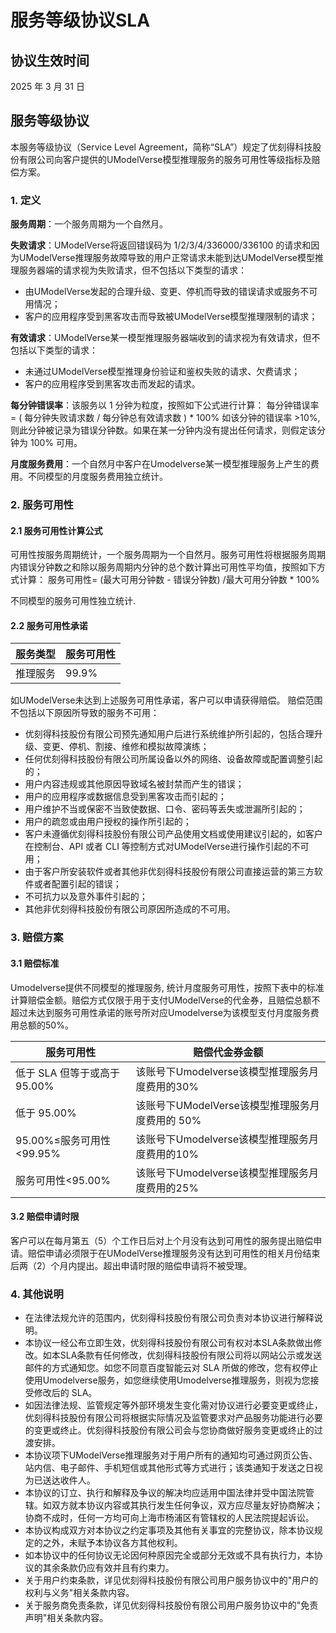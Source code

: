 # 服务等级协议SLA

## 协议生效时间
2025 年 3 月 31 日

## 服务等级协议

本服务等级协议（Service Level Agreement，简称“SLA”）规定了优刻得科技股份有限公司向客户提供的UModelVerse模型推理服务的服务可用性等级指标及赔偿方案。

### 1. 定义

**服务周期**：一个服务周期为一个自然月。

**失败请求**：UModelVerse将返回错误码为 1/2/3/4/336000/336100 的请求和因为UModelVerse推理服务故障导致的用户正常请求未能到达UModelVerse模型推理服务器端的请求视为失败请求，但不包括以下类型的请求：
* 由UModelVerse发起的合理升级、变更、停机而导致的错误请求或服务不可用情况；
* 客户的应用程序受到黑客攻击而导致被UModelVerse模型推理限制的请求；

**有效请求**：UModelVerse某一模型推理服务器端收到的请求视为有效请求，但不包括以下类型的请求：
* 未通过UModelVerse模型推理身份验证和鉴权失败的请求、欠费请求；
* 客户的应用程序受到黑客攻击而发起的请求。

**每分钟错误率**：该服务以 1 分钟为粒度，按照如下公式进行计算：
每分钟错误率 = ( 每分钟失败请求数 / 每分钟总有效请求数 ) * 100%
如该分钟的错误率 >10%, 则此分钟被记录为错误分钟数。如果在某一分钟内没有提出任何请求，则假定该分钟为 100% 可用。

**月度服务费用**：一个自然月中客户在Umodelverse某一模型推理服务上产生的费用。不同模型的月度服务费用独立统计。

### 2. 服务可用性

#### 2.1 服务可用性计算公式
可用性按服务周期统计，一个服务周期为一个自然月。服务可用性将根据服务周期内错误分钟数之和除以服务周期内分钟的总个数计算出可用性平均值，按照如下方式计算：
服务可用性= (最大可用分钟数 - 错误分钟数) /最大可用分钟数 * 100%

不同模型的服务可用性独立统计.

#### 2.2 服务可用性承诺
服务类型| 服务可用性
---|---
推理服务| 99.9%

如UModelVerse未达到上述服务可用性承诺，客户可以申请获得赔偿。
赔偿范围不包括以下原因所导致的服务不可用：
* 优刻得科技股份有限公司预先通知用户后进行系统维护所引起的，包括合理升级、变更、停机、割接、维修和模拟故障演练；
* 任何优刻得科技股份有限公司所属设备以外的网络、设备故障或配置调整引起的；
* 用户内容违规或其他原因导致域名被封禁而产生的错误；
* 用户的应用程序或数据信息受到黑客攻击而引起的；
* 用户维护不当或保密不当致使数据、口令、密码等丢失或泄漏所引起的；
* 用户的疏忽或由用户授权的操作所引起的；
* 客户未遵循优刻得科技股份有限公司产品使用文档或使用建议引起的，如客户在控制台、API 或者 CLI 等控制方式对UModelVerse进行操作引起的不可用；
* 由于客户所安装软件或者其他非优刻得科技股份有限公司直接运营的第三方软件或者配置引起的错误；
* 不可抗力以及意外事件引起的；
* 其他非优刻得科技股份有限公司原因所造成的不可用。

### 3. 赔偿方案

#### 3.1 赔偿标准
Umodelverse提供不同模型的推理服务, 统计月度服务可用性，按照下表中的标准计算赔偿金额。赔偿方式仅限于用于支付UModelVerse的代金券，且赔偿总额不超过未达到服务可用性承诺的账号所对应Umodelverse为该模型支付月度服务费用总额的50%。

服务可用性| 赔偿代金券金额
---|---
低于 SLA 但等于或高于 95.00%| 该账号下Umodelverse该模型推理服务月度费用的30%
低于 95.00%| 该账号下UModelVerse该模型推理服务月度费用的 50%
95.00%≤服务可用性<99.95%|该账号下Umodelverse该模型推理服务月度费用的10%
服务可用性<95.00%|该账号下Umodelverse该模型推理服务月度费用的25%

#### 3.2 赔偿申请时限
客户可以在每月第五（5）个工作日后对上个月没有达到可用性的服务提出赔偿申请。赔偿申请必须限于在UModelVerse推理服务没有达到可用性的相关月份结束后两（2）个月内提出。超出申请时限的赔偿申请将不被受理。

### 4. 其他说明

* 在法律法规允许的范围内，优刻得科技股份有限公司负责对本协议进行解释说明。
* 本协议一经公布立即生效，优刻得科技股份有限公司有权对本SLA条款做出修改。如本SLA条款有任何修改，优刻得科技股份有限公司将以网站公示或发送邮件的方式通知您。如您不同意百度智能云对 SLA 所做的修改，您有权停止使用Umodelverse服务，如您继续使用Umodelverse推理服务，则视为您接受修改后的 SLA。
* 如因法律法规、监管规定等外部环境发生变化需对协议进行必要变更或终止，优刻得科技股份有限公司将根据实际情况及监管要求对产品服务功能进行必要的变更或终止。优刻得科技股份有限公司会与您协商做好服务变更或终止的过渡安排。
* 本协议项下UModelVerse推理服务对于用户所有的通知均可通过网页公告、站内信、电子邮件、手机短信或其他形式等方式进行；该类通知于发送之日视为已送达收件人。
* 本协议的订立、执行和解释及争议的解决均应适用中国法律并受中国法院管辖。如双方就本协议内容或其执行发生任何争议，双方应尽量友好协商解决；协商不成时，任何一方均可向上海市杨浦区有管辖权的人民法院提起诉讼。
* 本协议构成双方对本协议之约定事项及其他有关事宜的完整协议，除本协议规定的之外，未赋予本协议各方其他权利。
* 如本协议中的任何协议无论因何种原因完全或部分无效或不具有执行力，本协议的其余条款仍应有效并且有约束力。
* 关于用户约束条款，详见优刻得科技股份有限公司用户服务协议中的"用户的权利与义务"相关条款内容。
* 关于服务商免责条款，详见优刻得科技股份有限公司用户服务协议中的"免责声明"相关条款内容。
